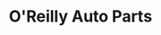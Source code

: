 ---
title: "O'Reilly Auto Parts"
url: /bend/oreilly-auto-parts-northeast-3rd-street/
shop: car parts
---